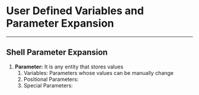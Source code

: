 # User Defined Variables and Parameter Expansion
----

## Shell Parameter Expansion

1. **Parameter:** It is any entity that stores values
    1. Variables: Parameters whose values can be manually change
    2. Positional Parameters: 
    3. Special Parameters: